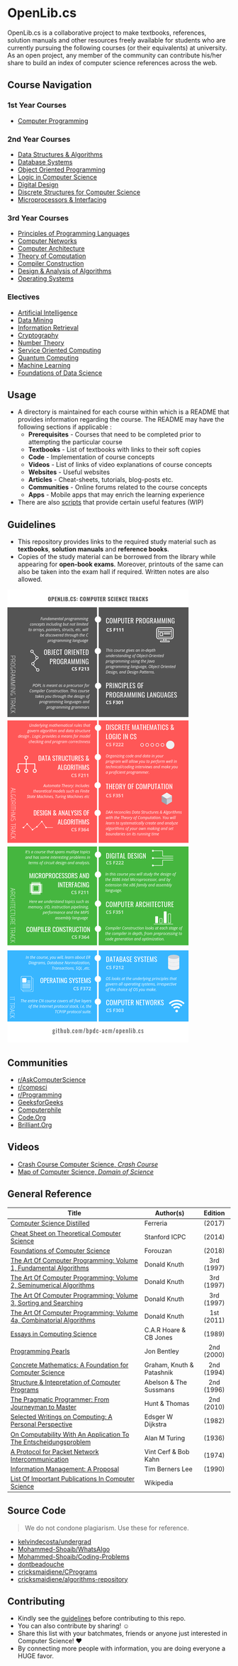 # OpenLib.cs

OpenLib.cs is a collaborative project to make textbooks, references, solution manuals and other resources freely available for students who are currently pursuing the following courses (or their equivalents) at university. As an open project, any member of the community can contribute his/her share to build an index of computer science references across the web. 

## Course Navigation

### 1st Year Courses

*   [Computer Programming](./courses/CSF111)

### 2nd Year Courses

*   [Data Structures & Algorithms](./courses/CSF211)
*   [Database Systems](./courses/CSF212)
*   [Object Oriented Programming](./courses/CSF213)
*   [Logic in Computer Science](./courses/CSF214)
*   [Digital Design](./courses/CSF215)
*   [Discrete Structures for Computer Science](./courses/CSF222)
*   [Microprocessors & Interfacing](./courses/CSF241)

### 3rd Year Courses

*   [Principles of Programming Languages](./courses/CSF301)
*   [Computer Networks](./courses/CSF303)
*   [Computer Architecture](./courses/CSF342)
*   [Theory of Computation](./courses/CSF351)
*   [Compiler Construction](./courses/CSF363)
*   [Design & Analysis of Algorithms](./courses/CSF364)
*   [Operating Systems](./courses/CSF372)

### Electives

*  [Artificial Intelligence](./courses/CSF407)
*  [Data Mining](./courses/CSF415)
*  [Information Retrieval](/courses/CSF469)
*  [Cryptography](./courses/CSF463)
*  [Number Theory](./courses/CSF231)
*  [Service Oriented Computing](./courses/CSF466)
*  [Quantum Computing](./courses/CSF386)
*  [Machine Learning](./courses/CSF464)
*  [Foundations of Data Science](./courses/CSF320)

## Usage

*   A directory is maintained for each course within which is a README that provides information regarding the course. The README may have the following sections if applicable :
    *   **Prerequisites** - Courses that need to be completed prior to attempting the particular course
    *   **Textbooks** - List of textbooks with links to their soft copies
    *   **Code** - Implementation of course concepts
    *   **Videos** - List of links of video explanations of course concepts
    *   **Websites** - Useful websites
    *   **Articles** - Cheat-sheets, tutorials, blog-posts etc.
    *   **Communities** - Online forums related to the course concepts
    *   **Apps** - Mobile apps that may enrich the learning experience
*   There are also [scripts](./scripts) that provide certain useful features (WIP)

## Guidelines

*   This repository provides links to the required study material such as **textbooks**, **solution manuals** and **reference books**.
*   Copies of the study material can be borrowed from the library while appearing for **open-book exams**. Moreover, printouts of the same can also be taken into the exam hall if required. Written notes are also allowed.

![Computer Science Tracks](Assets/Tracks.png)

## Communities

*   [r/AskComputerScience](https://www.reddit.com/r/AskComputerScience/)
*   [r/compsci](https://www.reddit.com/r/compsci/)
*   [r/Programming](https://www.reddit.com/r/programming/)
*   [GeeksforGeeks](https://www.geeksforgeeks.org/)
*   [Computerphile](https://www.youtube.com/channel/UC9-y-6csu5WGm29I7JiwpnA)
*   [Code.Org](https://www.youtube.com/channel/UCJyEBMU1xVP2be1-AoGS1BA)
*   [Brilliant.Org](https://brilliant.org/computer-science/) 


## Videos

*   [Crash Course Computer Science, *Crash Course*](https://www.youtube.com/playlist?list=PL8dPuuaLjXtNlUrzyH5r6jN9ulIgZBpdo)
*   [Map of Computer Science, *Domain of Science*](https://www.youtube.com/watch?v=SzJ46YA_RaA)

## General Reference

| Title | Author(s) | Edition |
| -------------|-------------|:-----:|
| [Computer Science Distilled](https://drive.google.com/open?id=1lpWLMdcGXQnHV-sB2aP07oWgqrG0srIA) | Ferreria | (2017) |
| [Cheat Sheet on Theoretical Computer Science](https://drive.google.com/open?id=1nL5U9mpJKXCQo3xDhYmo5hYoFfsZ-C2D) | Stanford ICPC | (2014) |
| [Foundations of Computer Science](https://drive.google.com/open?id=1CUdvGahzvtCM3c9GEQBvGClvnzW64Etr) | Forouzan | (2018) |
| [The Art Of Computer Programming: Volume 1, Fundamental Algorithms](https://drive.google.com/open?id=1J3jI4P1MRzRYHmZaBy5uhCik7Ele292H) | Donald Knuth | 3rd (1997) |
| [The Art Of Computer Programming: Volume 2, Seminumerical Algorithms](https://drive.google.com/open?id=1wkRNZxR8xp4emNv-3QJ3gIj9VQtD2_EY) | Donald Knuth | 3rd (1997) |
| [The Art Of Computer Programming: Volume 3, Sorting and Searching](https://drive.google.com/open?id=1v_oupnWGeLtTmOcJojEYBHVuYYLHJh9R) | Donald Knuth | 3rd (1997) |
| [The Art Of Computer Programming: Volume 4a, Combinatorial Algorithms](https://drive.google.com/open?id=1_BQyJ127DMrcMV8l_i-jbdGfOgpdLolc) | Donald Knuth | 1st (2011) |
| [Essays in Computing Science](https://drive.google.com/open?id=1h9NkxRzFUC4V9yYzJDCxHfmLHnmswTIw) | C.A.R Hoare & CB Jones | (1989) |
| [Programming Pearls](https://drive.google.com/open?id=1rOf06WwpXhj07DB-F6KHr7kMJw4jLoMT) | Jon Bentley | 2nd (2000) |
| [Concrete Mathematics: A Foundation for Computer Science](https://drive.google.com/open?id=1ZoNH96efRaWCIVTaGs4wmYJuu_ErqhJ_) | Graham, Knuth & Patashnik | 2nd (1994) |
| [Structure & Intepretation of Computer Programs](https://drive.google.com/open?id=1oBMC4nuOaiVSCLK2-qlq0F8M8rWzAYOY) | Abelson & The Sussmans | 2nd (1996) |
| [The Pragmatic Programmer: From Journeyman to Master](https://drive.google.com/open?id=1oBMC4nuOaiVSCLK2-qlq0F8M8rWzAYOY) | Hunt & Thomas | 2nd (2010) |
| [Selected Writings on Computing: A Personal Perspective](https://drive.google.com/open?id=1jenl1eMyw-mG1vN5oSUPZuYAX1ArKvuL) | Edsger W Dijkstra | (1982) |
| [On Computability With An Application To The Entscheidungsproblem](https://drive.google.com/open?id=1PCzqv5qfSoWmoIbTGhrtmuUxWkWwzNKo) | Alan M Turing | (1936) |
| [A Protocol for Packet Network Intercommunication](https://drive.google.com/open?id=1-ftaggSsAjri7nYnrEuEuHAvJyEJJ2a9) | Vint Cerf & Bob Kahn | (1974) |
| [Information Management: A Proposal](https://www.w3.org/History/1989/proposal.html) |Tim Berners Lee | (1990) |
| [List Of Important Publications In Computer Science](https://en.wikipedia.org/wiki/List_of_important_publications_in_computer_science) | Wikipedia |

## Source Code

> We do not condone plagiarism.
> Use these for reference.

- [kelvindecosta/undergrad](https://github.com/kelvindecosta/undergrad)
- [Mohammed-Shoaib/WhatsAlgo](https://github.com/Mohammed-Shoaib/WhatsAlgo)
- [Mohammed-Shoaib/Coding-Problems](https://github.com/Mohammed-Shoaib/Coding-Problems)
- [dontbeadouche](https://github.com/dontbeadouche?tab=repositories)
- [cricksmaidiene/CPrograms](https://github.com/cricksmaidiene/CPrograms)
- [cricksmaidiene/algorithms-repository](https://github.com/cricksmaidiene/algorithms-repository)

## Contributing

* Kindly see the [guidelines](CONTRIBUTING.md) before contributing to this repo.
* You can also contribute by sharing! :relaxed:
* Share this list with your batchmates, friends or anyone just interested in Computer Science! :hearts:
* By connecting more people with information, you are doing everyone a HUGE favor.

